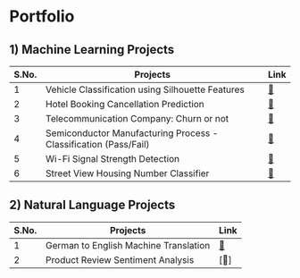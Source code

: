 # Portfolio

## **1) Machine Learning Projects**
| S.No. | Projects | Link |
| --- | --- | --- |
| 1 | Vehicle Classification using Silhouette Features | [:link:](https://github.com/gesivak21/Vehicle-Classification-using-Silhouette-Features) |
| 2 | Hotel Booking Cancellation Prediction | [:link:](https://github.com/gesivak21/Hotel-Booking-Cancellation-Prediction) |
| 3 | Telecommunication Company: Churn or not | [:link:](https://github.com/gesivak21/Telecommunication-Company---Churn-or-not) |
| 4 | Semiconductor Manufacturing Process - Classification (Pass/Fail) | [:link:](https://github.com/gesivak21/Semiconductor-Manufacturing-Process---Classification-Pass-Fail-) |
| 5 | Wi-Fi Signal Strength Detection | [:link:](https://github.com/gesivak21/Signal-Strength-Detection) |
| 6 | Street View Housing Number Classifier | [:link:](https://github.com/gesivak21/Street-View-Housing-Number-Classifier) |
## **2) Natural Language Projects**
| S.No. | Projects | Link |
| --- | --- | --- |
| 1 | German to English Machine Translation | [:link:](https://github.com/gesivak21/Machine-Translation) |
| 2 | Product Review Sentiment Analysis | [🔗] |
